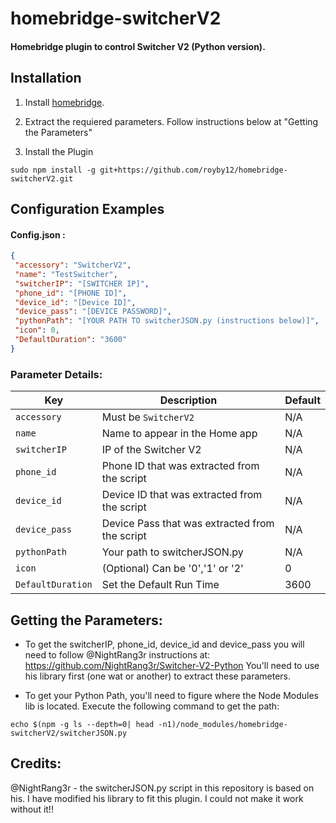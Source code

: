 # homebridge-switcherV2

#### Homebridge plugin to control Switcher V2 (Python version).

## Installation

1. Install [homebridge](https://github.com/nfarina/homebridge#installation-details).

2. Extract the requiered parameters. Follow instructions below at "Getting the Parameters"

3. Install the Plugin
 ```
sudo npm install -g git+https://github.com/royby12/homebridge-switcherV2.git
 ```

## Configuration Examples

#### Config.json :

 ```json 
{
  "accessory": "SwitcherV2",
  "name": "TestSwitcher",
  "switcherIP": "[SWITCHER IP]",
  "phone_id": "[PHONE ID]",
  "device_id": "[Device ID]",
  "device_pass": "[DEVICE PASSWORD]",
  "pythonPath": "[YOUR PATH TO switcherJSON.py (instructions below)]",
  "icon": 0,
  "DefaultDuration": "3600"
}
 ``` 
 ### Parameter Details:
 
| Key | Description | Default |
| --- | --- | --- |
| `accessory` | Must be `SwitcherV2` | N/A |
| `name` | Name to appear in the Home app | N/A |
| `switcherIP` | IP of the Switcher V2 | N/A |
| `phone_id` | Phone ID that was extracted from the script | N/A |
| `device_id` | Device ID that was extracted from the script | N/A |
| `device_pass` | Device Pass that was extracted from the script | N/A |
| `pythonPath` | Your path to switcherJSON.py | N/A |
| `icon` | (Optional) Can be '0','1' or '2' | 0 |
| `DefaultDuration` | Set the Default Run Time | 3600 |


## Getting the Parameters:

* To get the switcherIP, phone_id, device_id and device_pass you will need to follow @NightRang3r instructions at:
https://github.com/NightRang3r/Switcher-V2-Python
You'll need to use his library first (one wat or another) to extract these parameters.

* To get your Python Path, you'll need to figure where the Node Modules lib is located.
Execute the following command to get the path:
```
echo $(npm -g ls --depth=0| head -n1)/node_modules/homebridge-switcherV2/switcherJSON.py
```


## Credits:

@NightRang3r - the switcherJSON.py script in this repository is based on his. I have modified his library to fit this plugin. I could not make it work without it!!
